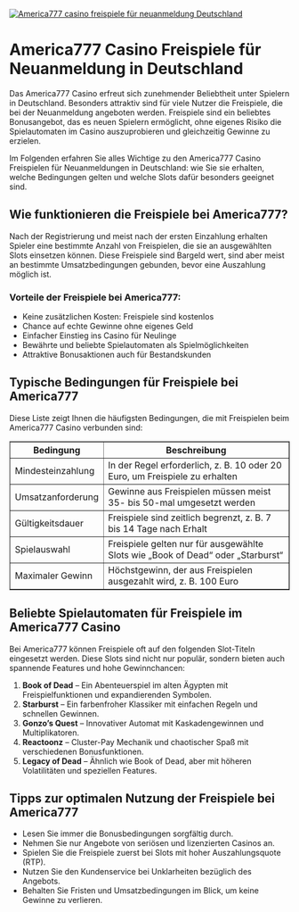 [![America777 casino freispiele für neuanmeldung Deutschland](https://123-caf.pages.dev/gitsignup.png)](https://vrmoo.ru/Bt82HjjY)

<h1>America777 Casino Freispiele für Neuanmeldung in Deutschland</h1> <p>Das America777 Casino erfreut sich zunehmender Beliebtheit unter Spielern in Deutschland. Besonders attraktiv sind für viele Nutzer die Freispiele, die bei der Neuanmeldung angeboten werden. Freispiele sind ein beliebtes Bonusangebot, das es neuen Spielern ermöglicht, ohne eigenes Risiko die Spielautomaten im Casino auszuprobieren und gleichzeitig Gewinne zu erzielen.</p>  <p>Im Folgenden erfahren Sie alles Wichtige zu den America777 Casino Freispielen für Neuanmeldungen in Deutschland: wie Sie sie erhalten, welche Bedingungen gelten und welche Slots dafür besonders geeignet sind.</p>  <h2>Wie funktionieren die Freispiele bei America777?</h2> <p>Nach der Registrierung und meist nach der ersten Einzahlung erhalten Spieler eine bestimmte Anzahl von Freispielen, die sie an ausgewählten Slots einsetzen können. Diese Freispiele sind Bargeld wert, sind aber meist an bestimmte Umsatzbedingungen gebunden, bevor eine Auszahlung möglich ist.</p>  <h3>Vorteile der Freispiele bei America777:</h3> <ul>   <li>Keine zusätzlichen Kosten: Freispiele sind kostenlos</li>   <li>Chance auf echte Gewinne ohne eigenes Geld</li>   <li>Einfacher Einstieg ins Casino für Neulinge</li>   <li>Bewährte und beliebte Spielautomaten als Spielmöglichkeiten</li>   <li>Attraktive Bonusaktionen auch für Bestandskunden</li> </ul>  <h2>Typische Bedingungen für Freispiele bei America777</h2> <p>Diese Liste zeigt Ihnen die häufigsten Bedingungen, die mit Freispielen beim America777 Casino verbunden sind:</p>  <table border="1" cellspacing="0" cellpadding="5">   <thead>     <tr>       <th>Bedingung</th>       <th>Beschreibung</th>     </tr>   </thead>   <tbody>     <tr>       <td>Mindesteinzahlung</td>       <td>In der Regel erforderlich, z. B. 10 oder 20 Euro, um Freispiele zu erhalten</td>     </tr>     <tr>       <td>Umsatzanforderung</td>       <td>Gewinne aus Freispielen müssen meist 35- bis 50-mal umgesetzt werden</td>     </tr>     <tr>       <td>Gültigkeitsdauer</td>       <td>Freispiele sind zeitlich begrenzt, z. B. 7 bis 14 Tage nach Erhalt</td>     </tr>     <tr>       <td>Spielauswahl</td>       <td>Freispiele gelten nur für ausgewählte Slots wie „Book of Dead“ oder „Starburst“</td>     </tr>     <tr>       <td>Maximaler Gewinn</td>       <td>Höchstgewinn, der aus Freispielen ausgezahlt wird, z. B. 100 Euro</td>     </tr>   </tbody> </table>  <h2>Beliebte Spielautomaten für Freispiele im America777 Casino</h2> <p>Bei America777 können Freispiele oft auf den folgenden Slot-Titeln eingesetzt werden. Diese Slots sind nicht nur populär, sondern bieten auch spannende Features und hohe Gewinnchancen:</p> <ol>   <li><strong>Book of Dead</strong> – Ein Abenteuerspiel im alten Ägypten mit Freispielfunktionen und expandierenden Symbolen.</li>   <li><strong>Starburst</strong> – Ein farbenfroher Klassiker mit einfachen Regeln und schnellen Gewinnen.</li>   <li><strong>Gonzo’s Quest</strong> – Innovativer Automat mit Kaskadengewinnen und Multiplikatoren.</li>   <li><strong>Reactoonz</strong> – Cluster-Pay Mechanik und chaotischer Spaß mit verschiedenen Bonusfunktionen.</li>   <li><strong>Legacy of Dead</strong> – Ähnlich wie Book of Dead, aber mit höheren Volatilitäten und speziellen Features.</li> </ol>  <h2>Tipps zur optimalen Nutzung der Freispiele bei America777</h2> <ul>   <li>Lesen Sie immer die Bonusbedingungen sorgfältig durch.</li>   <li>Nehmen Sie nur Angebote von seriösen und lizenzierten Casinos an.</li>   <li>Spielen Sie die Freispiele zuerst bei Slots mit hoher Auszahlungsquote (RTP).</li>   <li>Nutzen Sie den Kundenservice bei Unklarheiten bezüglich des Angebots.</li>   <li>Behalten Sie Fristen und Umsatzbedingungen im Blick, um keine Gewinne zu verlieren.</li> </ul>